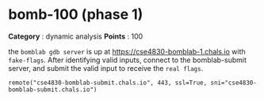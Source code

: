 # bomb-100 (phase 1)

**Category** : dynamic analysis
**Points** : 100

the ``bomblab gdb server`` is up at  https://cse4830-bomblab-1.chals.io with ``fake-flags``. After identifying valid inputs, connect to the bomblab-submit server, and submit the valid input to receive the ``real flags``.

``remote("cse4830-bomblab-submit.chals.io", 443, ssl=True, sni="cse4830-bomblab-submit.chals.io")``
 





